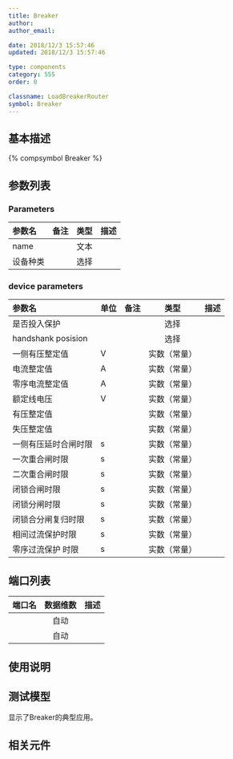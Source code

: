 ```yaml
---
title: Breaker
author: 
author_email:

date: 2018/12/3 15:57:46
updated: 2018/12/3 15:57:46

type: components
category: 555
order: 0

classname: LoadBreakerRouter
symbol: Breaker
---
```

## 基本描述
{% compsymbol Breaker %}

## 参数列表
### Parameters
| 参数名 | 备注 | 类型 | 描述 |
| :--- | :--- | :--: | :--- |
| name |  | 文本 |  |
| 设备种类 |  | 选择 |  |

### device parameters
| 参数名 | 单位 | 备注 | 类型 | 描述 |
| :--- | :--- | :--- | :--: | :--- |
| 是否投入保护 |  |  | 选择 |  |
| handshank posision |  |  | 选择 |  |
| 一侧有压整定值 | V |  | 实数（常量） |  |
| 电流整定值 | A |  | 实数（常量） |  |
| 零序电流整定值 | A |  | 实数（常量） |  |
| 额定线电压 | V |  | 实数（常量） |  |
| 有压整定值 |  |  | 实数（常量） |  |
| 失压整定值 |  |  | 实数（常量） |  |
| 一侧有压延时合闸时限 | s |  | 实数（常量） |  |
| 一次重合闸时限 | s |  | 实数（常量） |  |
| 二次重合闸时限 | s |  | 实数（常量） |  |
| 闭锁合闸时限 | s |  | 实数（常量） |  |
| 闭锁分闸时限 | s |  | 实数（常量） |  |
| 闭锁合分闸复归时限 | s |  | 实数（常量） |  |
| 相间过流保护时限 | s |  | 实数（常量） |  |
| 零序过流保护 时限 | s |  | 实数（常量） |  |


## 端口列表

| 端口名 | 数据维数 | 描述 |
| :--- | :--:  | :--- |
|  | 自动 | |                   
|  | 自动 | |                   

## 使用说明


## 测试模型
[<test name>](<test link>)显示了Breaker的典型应用。

## 相关元件


